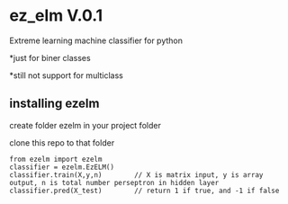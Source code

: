# ez_elm V.0.1
Extreme learning machine classifier for python

*just for biner classes

*still not support for multiclass

## installing ezelm
create folder ezelm in your project folder

clone this repo to that folder

    from ezelm import ezelm
    classifier = ezelm.EzELM()
    classifier.train(X,y,n)        // X is matrix input, y is array output, n is total number perseptron in hidden layer
    classifier.pred(X_test)        // return 1 if true, and -1 if false
    

